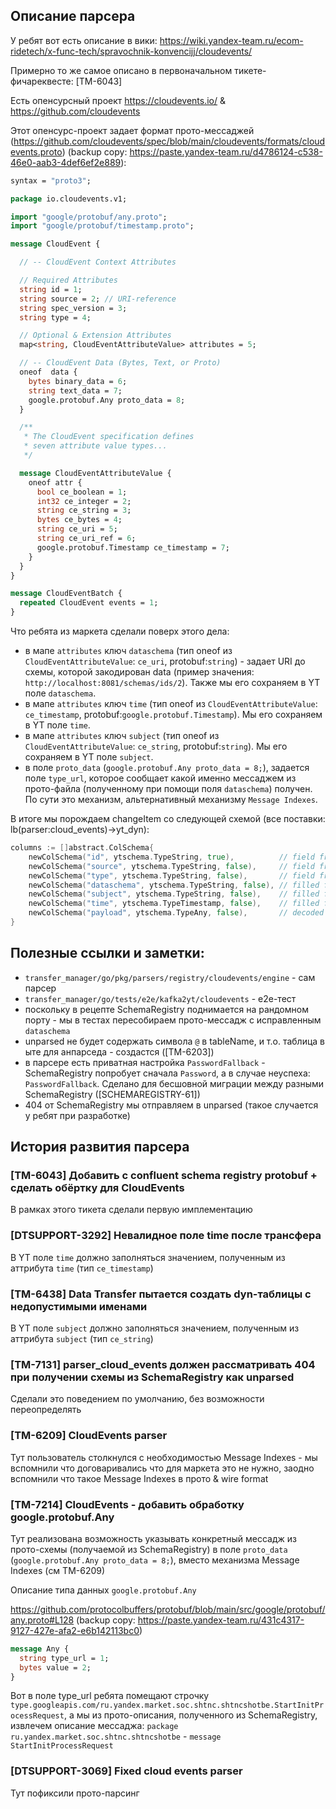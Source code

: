## Описание парсера

У ребят вот есть описание в вики: https://wiki.yandex-team.ru/ecom-ridetech/x-func-tech/spravochnik-konvencijj/cloudevents/

Примерно то же самое описано в первоначальном тикете-фичареквесте: [TM-6043]

Есть опенсурсный проект https://cloudevents.io/ & https://github.com/cloudevents

Этот опенсурс-проект задает формат прото-мессаджей (https://github.com/cloudevents/spec/blob/main/cloudevents/formats/cloudevents.proto) (backup copy: https://paste.yandex-team.ru/d4786124-c538-46e0-aab3-4def6ef2e889):

```protobuf
syntax = "proto3";

package io.cloudevents.v1;

import "google/protobuf/any.proto";
import "google/protobuf/timestamp.proto";

message CloudEvent {

  // -- CloudEvent Context Attributes

  // Required Attributes
  string id = 1;
  string source = 2; // URI-reference
  string spec_version = 3;
  string type = 4;

  // Optional & Extension Attributes
  map<string, CloudEventAttributeValue> attributes = 5;

  // -- CloudEvent Data (Bytes, Text, or Proto)
  oneof  data {
    bytes binary_data = 6;
    string text_data = 7;
    google.protobuf.Any proto_data = 8;
  }

  /**
   * The CloudEvent specification defines
   * seven attribute value types...
   */

  message CloudEventAttributeValue {
    oneof attr {
      bool ce_boolean = 1;
      int32 ce_integer = 2;
      string ce_string = 3;
      bytes ce_bytes = 4;
      string ce_uri = 5;
      string ce_uri_ref = 6;
      google.protobuf.Timestamp ce_timestamp = 7;
    }
  }
}

message CloudEventBatch {
  repeated CloudEvent events = 1;
}
```

Что ребята из маркета сделали поверх этого дела:
* в мапе `attributes` ключ `dataschema` (тип oneof из `CloudEventAttributeValue`: `ce_uri`, protobuf:`string`) - задает URI до схемы, которой закодирован data (пример значения: `http://localhost:8081/schemas/ids/2`). Также мы его сохраняем в YT поле `dataschema`.
* в мапе `attributes` ключ `time` (тип oneof из `CloudEventAttributeValue`: `ce_timestamp`, protobuf:`google.protobuf.Timestamp`). Мы его сохраняем в YT поле `time`.
* в мапе `attributes` ключ `subject` (тип oneof из `CloudEventAttributeValue`: `ce_string`, protobuf:`string`). Мы его сохраняем в YT поле `subject`.
* в поле `proto_data` (`google.protobuf.Any proto_data = 8;`), задается поле `type_url`, которое сообщает какой именно мессаджем из прото-файла (полученному при помощи поля `dataschema`) получен. По сути это механизм, альтернативный механизму `Message Indexes`.

В итоге мы порождаем changeItem со следующей схемой (все поставки: lb(parser:cloud_events)->yt_dyn):

```go
columns := []abstract.ColSchema{
	newColSchema("id", ytschema.TypeString, true),          // field from message 'CloudEvent'
	newColSchema("source", ytschema.TypeString, false),     // field from message 'CloudEvent'
	newColSchema("type", ytschema.TypeString, false),       // field from message 'CloudEvent'
	newColSchema("dataschema", ytschema.TypeString, false), // filled from attributes
	newColSchema("subject", ytschema.TypeString, false),    // filled from attributes
	newColSchema("time", ytschema.TypeTimestamp, false),    // filled from attributes
	newColSchema("payload", ytschema.TypeAny, false),       // decoded from field 'proto_data' via SchemaRegistry (by field 'dataschema') with message, who configured via subfield 'type_url' of field 'proto_data'
}
```


## Полезные ссылки и заметки:

* `transfer_manager/go/pkg/parsers/registry/cloudevents/engine` - сам парсер
* `transfer_manager/go/tests/e2e/kafka2yt/cloudevents` - e2e-тест
* поскольку в рецепте SchemaRegistry поднимается на рандомном порту - мы в тестах пересобираем прото-мессадж с исправленным `dataschema`
* unparsed не будет содержать символа `@` в tableName, и т.о. таблица в ыте для анпарседа - создастся ([TM-6203])
* в парсере есть приватная настройка `PasswordFallback` - SchemaRegistry попробует сначала `Password`, а в случае неуспеха: `PasswordFallback`. Сделано для бесшовной миграции между разными SchemaRegistry ([SCHEMAREGISTRY-61])
* 404 от SchemaRegistry мы отправляем в unparsed (такое случается у ребят при разработке)


## История развития парсера


### [TM-6043] Добавить с confluent schema registry protobuf + сделать обёртку для CloudEvents

В рамках этого тикета сделали первую имплементацию


### [DTSUPPORT-3292] Невалидное поле time после трансфера

В YT поле `time` должно заполняться значением, полученным из аттрибута `time` (тип `ce_timestamp`)


### [TM-6438] Data Transfer пытается создать dyn-таблицы с недопустимыми именами

В YT поле `subject` должно заполняться значением, полученным из аттрибута `subject` (тип `ce_string`)

### [TM-7131] parser_cloud_events должен рассматривать 404 при получении схемы из SchemaRegistry как unparsed

Сделали это поведением по умолчанию, без возможности переопределять


### [TM-6209] CloudEvents parser

Тут пользователь столкнулся с необходимостью Message Indexes - мы вспомнили что договаривались что для маркета это не нужно, заодно вспомнили что такое Message Indexes в прото & wire format


### [TM-7214] CloudEvents - добавить обработку google.protobuf.Any

Тут реализована возможность указывать конкретный мессадж из прото-схемы (получаемой из SchemaRegistry) в поле `proto_data` (`google.protobuf.Any proto_data = 8;`), вместо механизма Message Indexes (см TM-6209)

Описание типа данных `google.protobuf.Any`

https://github.com/protocolbuffers/protobuf/blob/main/src/google/protobuf/any.proto#L128 (backup copy: https://paste.yandex-team.ru/431c4317-9127-427e-afa2-e6b142113bc0)

```protobuf
message Any {
  string type_url = 1;
  bytes value = 2;
}
```

Вот в поле type_url ребята помещают строчку `type.googleapis.com/ru.yandex.market.soc.shtnc.shtncshotbe.StartInitProcessRequest`, а мы из прото-описания, полученного из SchemaRegistry, извлечем описание мессаджа: `package ru.yandex.market.soc.shtnc.shtncshotbe` - `message StartInitProcessRequest`


### [DTSUPPORT-3069] Fixed cloud events parser

Тут пофиксили прото-парсинг
